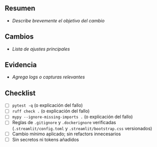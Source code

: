 ## Resumen
- _Describe brevemente el objetivo del cambio_

## Cambios
- _Lista de ajustes principales_

## Evidencia
- _Agrega logs o capturas relevantes_

## Checklist
- [ ] `pytest -q` (o explicación del fallo)
- [ ] `ruff check .` (o explicación del fallo)
- [ ] `mypy --ignore-missing-imports .` (o explicación del fallo)
- [ ] Reglas de `.gitignore` y `.dockerignore` verificadas (`.streamlit/config.toml` y `.streamlit/bootstrap.css` versionados)
- [ ] Cambio mínimo aplicado; sin refactors innecesarios
- [ ] Sin secretos ni tokens añadidos
